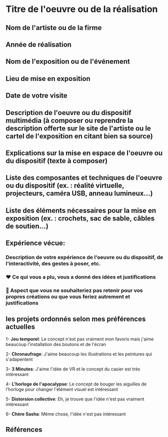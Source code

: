   # Titre de l'oeuvre ou de la réalisation

  ## Nom de l'artiste ou de la firme

  ## Année de réalisation

  ## Nom de l'exposition ou de l'événement

  ## Lieu de mise en exposition

  ## Date de votre visite

  ## Description de l'oeuvre ou du dispositif multimédia (à composer ou reprendre la description offerte sur le site de l'artiste ou le cartel de l'exposition en citant bien sa source)

  ## Explications sur la mise en espace de l'oeuvre ou du dispositif (texte à composer)

  ## Liste des composantes et techniques de l'oeuvre ou du dispositif (ex. : réalité virtuelle, projecteurs, caméra USB, anneau lumineux...)

  ##  Liste des éléments nécessaires pour la mise en exposition (ex. : crochets, sac de sable, câbles de soutien...)

  ##  Expérience vécue:

  ### Description de votre expérience de l'oeuvre ou du dispositif, de l'interactivité, des gestes à poser, etc.

  ### ❤️ Ce qui vous a plu, vous a donné des idées et justifications

  ###  🤔 Aspect que vous ne souhaiteriez pas retenir pour vos propres créations ou que vous feriez autrement et justifications

  ## les projets ordonnés selon mes préférences actuelles

  1- **Jeu temporel**: Le concept n'est pas vraiment mon favoris mais j'aime beaucoup l'installation des boutons et de l'écran

  2- **Chronaufrage**: J'aime beaucoup les illustrations et les peintures qui s'adapentent

  3- **3 Minutes**: J'aime l'idée de VR et le concept du casier est très intéressant

  4- **L'horloge de l'apocalypse**: Le concept de bouger les aiguilles de l'horloge pour changer l'élément visuel est intéressant

  5- **Distorsion collective**: Eh, je trouve que l'idée n'est pas vraiment intéressant

  6- **Chère Sasha**: Même chose, l'idée n'est pas intéressant


  ## Références
